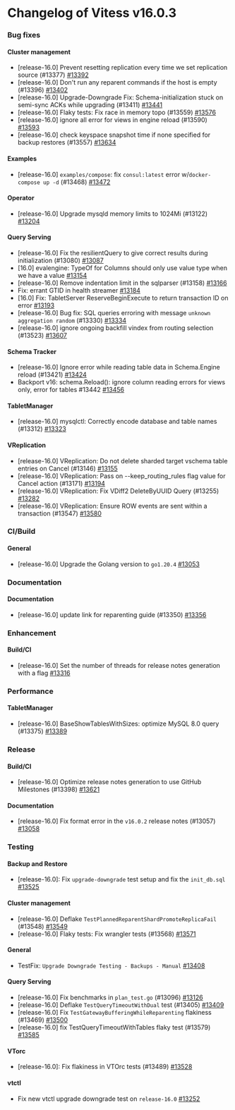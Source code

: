 # Changelog of Vitess v16.0.3

### Bug fixes 
#### Cluster management
 * [release-16.0] Prevent resetting replication every time we set replication source (#13377) [#13392](https://github.com/vitessio/vitess/pull/13392)
 * [release-16.0] Don't run any reparent commands if the host is empty (#13396) [#13402](https://github.com/vitessio/vitess/pull/13402)
 * [release-16.0] Upgrade-Downgrade Fix: Schema-initialization stuck on semi-sync ACKs while upgrading (#13411) [#13441](https://github.com/vitessio/vitess/pull/13441)
 * [release-16.0] Flaky tests: Fix race in memory topo (#13559) [#13576](https://github.com/vitessio/vitess/pull/13576)
 * [release-16.0] ignore all error for views in engine reload (#13590) [#13593](https://github.com/vitessio/vitess/pull/13593)
 * [release-16.0] check keyspace snapshot time if none specified for backup restores (#13557) [#13634](https://github.com/vitessio/vitess/pull/13634) 
#### Examples
 * [release-16.0] `examples/compose`: fix `consul:latest` error w/`docker-compose up -d` (#13468) [#13472](https://github.com/vitessio/vitess/pull/13472) 
#### Operator
 * [release-16.0] Upgrade mysqld memory limits to 1024Mi (#13122) [#13204](https://github.com/vitessio/vitess/pull/13204) 
#### Query Serving
 * [release-16.0] Fix the resilientQuery to give correct results during initialization (#13080) [#13087](https://github.com/vitessio/vitess/pull/13087)
 * [16.0] evalengine: TypeOf for Columns should only use value type when we have a value [#13154](https://github.com/vitessio/vitess/pull/13154)
 * [release-16.0] Remove indentation limit in the sqlparser (#13158) [#13166](https://github.com/vitessio/vitess/pull/13166)
 * Fix: errant GTID in health streamer [#13184](https://github.com/vitessio/vitess/pull/13184)
 * [16.0] Fix: TabletServer ReserveBeginExecute to return transaction ID on error [#13193](https://github.com/vitessio/vitess/pull/13193)
 * [release-16.0] Bug fix: SQL queries erroring with message `unknown aggregation random` (#13330) [#13334](https://github.com/vitessio/vitess/pull/13334)
 * [release-16.0] ignore ongoing backfill vindex from routing selection (#13523) [#13607](https://github.com/vitessio/vitess/pull/13607) 
#### Schema Tracker
 * [release-16.0] Ignore error while reading table data in Schema.Engine reload (#13421) [#13424](https://github.com/vitessio/vitess/pull/13424)
 * Backport v16: schema.Reload(): ignore column reading errors for views only, error for tables #13442 [#13456](https://github.com/vitessio/vitess/pull/13456) 
#### TabletManager
 * [release-16.0] mysqlctl: Correctly encode database and table names (#13312) [#13323](https://github.com/vitessio/vitess/pull/13323) 
#### VReplication
 * [release-16.0] VReplication: Do not delete sharded target vschema table entries on Cancel (#13146) [#13155](https://github.com/vitessio/vitess/pull/13155)
 * [release-16.0] VReplication: Pass on --keep_routing_rules flag value for Cancel action (#13171) [#13194](https://github.com/vitessio/vitess/pull/13194)
 * [release-16.0] VReplication: Fix VDiff2 DeleteByUUID Query (#13255) [#13282](https://github.com/vitessio/vitess/pull/13282)
 * [release-16.0] VReplication: Ensure ROW events are sent within a transaction (#13547) [#13580](https://github.com/vitessio/vitess/pull/13580)
### CI/Build 
#### General
 * [release-16.0] Upgrade the Golang version to `go1.20.4` [#13053](https://github.com/vitessio/vitess/pull/13053)
### Documentation 
#### Documentation
 * [release-16.0] update link for reparenting guide (#13350) [#13356](https://github.com/vitessio/vitess/pull/13356)
### Enhancement 
#### Build/CI
 * [release-16.0] Set the number of threads for release notes generation with a flag [#13316](https://github.com/vitessio/vitess/pull/13316)
### Performance 
#### TabletManager
 * [release-16.0] BaseShowTablesWithSizes: optimize MySQL 8.0 query (#13375) [#13389](https://github.com/vitessio/vitess/pull/13389)
### Release 
#### Build/CI
 * [release-16.0] Optimize release notes generation to use GitHub Milestones (#13398) [#13621](https://github.com/vitessio/vitess/pull/13621) 
#### Documentation
 * [release-16.0] Fix format error in the `v16.0.2` release notes (#13057) [#13058](https://github.com/vitessio/vitess/pull/13058)
### Testing 
#### Backup and Restore
 * [release-16.0]: Fix `upgrade-downgrade` test setup and fix the `init_db.sql` [#13525](https://github.com/vitessio/vitess/pull/13525) 
#### Cluster management
 * [release-16.0] Deflake `TestPlannedReparentShardPromoteReplicaFail` (#13548) [#13549](https://github.com/vitessio/vitess/pull/13549)
 * [release-16.0] Flaky tests: Fix wrangler tests (#13568) [#13571](https://github.com/vitessio/vitess/pull/13571) 
#### General
 * TestFix: `Upgrade Downgrade Testing - Backups - Manual` [#13408](https://github.com/vitessio/vitess/pull/13408) 
#### Query Serving
 * [release-16.0] Fix benchmarks in `plan_test.go` (#13096) [#13126](https://github.com/vitessio/vitess/pull/13126)
 * [release-16.0] Deflake `TestQueryTimeoutWithDual` test (#13405) [#13409](https://github.com/vitessio/vitess/pull/13409)
 * [release-16.0] Fix `TestGatewayBufferingWhileReparenting` flakiness (#13469) [#13500](https://github.com/vitessio/vitess/pull/13500)
 * [release-16.0] fix TestQueryTimeoutWithTables flaky test (#13579) [#13585](https://github.com/vitessio/vitess/pull/13585) 
#### VTorc
 * [release-16.0]: Fix flakiness in VTOrc tests (#13489) [#13528](https://github.com/vitessio/vitess/pull/13528) 
#### vtctl
 * Fix new vtctl upgrade downgrade test on `release-16.0` [#13252](https://github.com/vitessio/vitess/pull/13252)

